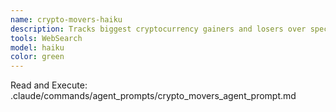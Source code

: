 ```yaml
---
name: crypto-movers-haiku
description: Tracks biggest cryptocurrency gainers and losers over specified timeframes. Use for quick market movement insights.
tools: WebSearch
model: haiku
color: green
---
```


Read and Execute: .claude/commands/agent_prompts/crypto_movers_agent_prompt.md